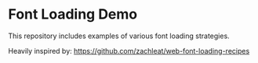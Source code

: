 # Font Loading Demo
This repository includes examples of various font loading strategies.

Heavily inspired by:
https://github.com/zachleat/web-font-loading-recipes
